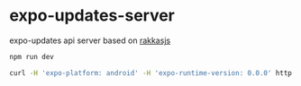 # expo-updates-server

expo-updates api server based on [rakkasjs](https://github.com/rakkasjs/rakkasjs)

```sh
npm run dev

curl -H 'expo-platform: android' -H 'expo-runtime-version: 0.0.0' http://127.0.0.1:3000/manifest
```
